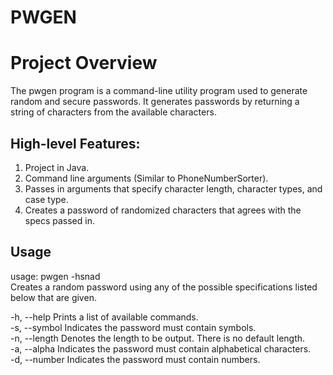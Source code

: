 # PWGEN
# Project Overview

The pwgen program is a command-line utility program used to generate random and secure passwords. 
It generates passwords by returning a string of characters from the available characters.

## High-level Features:

1. Project in Java. 
2. Command line arguments (Similar to PhoneNumberSorter).
3. Passes in arguments that specify character length, character types, and case type. 
4. Creates a password of randomized characters that agrees with the specs passed in.

## Usage
usage: pwgen -hsnad <br>
Creates a random password using any of the possible specifications listed below that are given. 

-h, --help       Prints a list of available commands. <br>
-s, --symbol     Indicates the password must contain symbols. <br>
-n, --length     Denotes the length to be output. There is no default length. <br>
-a, --alpha      Indicates the password must contain alphabetical characters. <br>
-d, --number     Indicates the password must contain numbers. <br>
